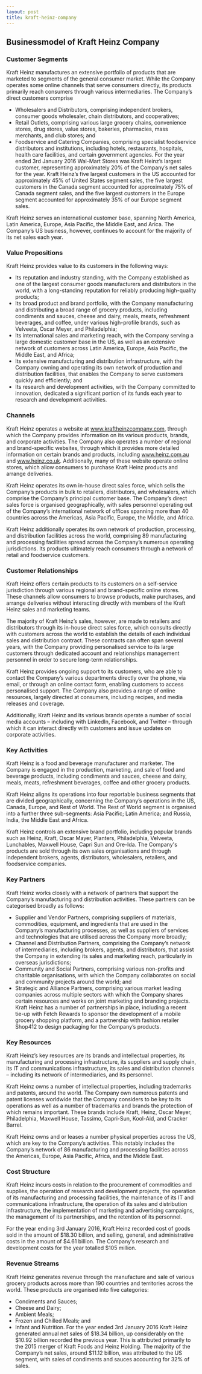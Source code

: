 ```yaml
---
layout: post
title: kraft-heinz-company
---
```


Businessmodel of Kraft Heinz Company
-------------------------------------

### Customer Segments

Kraft Heinz manufactures an extensive portfolio of products that are marketed to segments of the general consumer market. While the Company operates some online channels that serve consumers directly, its products primarily reach consumers through various intermediaries. The Company’s direct customers comprise

 * Wholesalers and Distributors, comprising independent brokers, consumer goods wholesaler, chain distributors, and cooperatives;
* Retail Outlets, comprising various large grocery chains, convenience stores, drug stores, value stores, bakeries, pharmacies, mass merchants, and club stores; and
* Foodservice and Catering Companies, comprising specialist foodservice distributors and institutions, including hotels, restaurants, hospitals, health care facilities, and certain government agencies.
 For the year ended 3rd January 2016 Wal-Mart Stores was Kraft Heinz’s largest customer, representing approximately 20% of the Company’s net sales for the year. Kraft Heinz’s five largest customers in the US accounted for approximately 45% of United States segment sales, the five largest customers in the Canada segment accounted for approximately 75% of Canada segment sales, and the five largest customers in the Europe segment accounted for approximately 35% of our Europe segment sales.

Kraft Heinz serves an international customer base, spanning North America, Latin America, Europe, Asia Pacific, the Middle East, and Arica. The Company’s US business, however, continues to account for the majority of its net sales each year.

### Value Propositions

Kraft Heinz provides value to its customers in the following ways:

 * Its reputation and industry standing, with the Company established as one of the largest consumer goods manufacturers and distributors in the world, with a long-standing reputation for reliably producing high-quality products;
* Its broad product and brand portfolio, with the Company manufacturing and distributing a broad range of grocery products, including condiments and sauces, cheese and dairy, meals, meats, refreshment beverages, and coffee, under various high-profile brands, such as Velveeta, Oscar Meyer, and Philadelphia;
* Its international sales and marketing reach, with the Company serving a large domestic customer base in the US, as well as an extensive network of customers across Latin America, Europe, Asia Pacific, the Middle East, and Africa;
* Its extensive manufacturing and distribution infrastructure, with the Company owning and operating its own network of production and distribution facilities, that enables the Company to serve customers quickly and efficiently; and
* Its research and development activities, with the Company committed to innovation, dedicated a significant portion of its funds each year to research and development activities.
 ### Channels

Kraft Heinz operates a website at www.kraftheinzcompany.com, through which the Company provides information on its various products, brands, and corporate activities. The Company also operates a number of regional and brand-specific websites, through which it provides more detailed information on certain brands and products, including www.heinz.com.au and www.heinz.co.uk. Additionally, many of these website operate online stores, which allow consumers to purchase Kraft Heinz products and arrange deliveries.

Kraft Heinz operates its own in-house direct sales force, which sells the Company’s products in bulk to retailers, distributors, and wholesalers, which comprise the Company’s principal customer base. The Company’s direct sales force is organised geographically, with sales personnel operating out of the Company’s international network of offices spanning more than 40 countries across the Americas, Asia Pacific, Europe, the Middle, and Africa.

Kraft Heinz additionally operates its own network of production, processing, and distribution facilities across the world, comprising 89 manufacturing and processing facilities spread across the Company’s numerous operating jurisdictions. Its products ultimately reach consumers through a network of retail and foodservice customers.

### Customer Relationships

Kraft Heinz offers certain products to its customers on a self-service jurisdiction through various regional and brand-specific online stores. These channels allow consumers to browse products, make purchases, and arrange deliveries without interacting directly with members of the Kraft Heinz sales and marketing teams.

The majority of Kraft Heinz’s sales, however, are made to retailers and distributors through its in-house direct sales force, which consults directly with customers across the world to establish the details of each individual sales and distribution contract. These contracts can often span several years, with the Company providing personalised service to its large customers through dedicated account and relationships management personnel in order to secure long-term relationships.

Kraft Heinz provides ongoing support to its customers, who are able to contact the Company’s various departments directly over the phone, via email, or through an online contact form, enabling customers to access personalised support. The Company also provides a range of online resources, largely directed at consumers, including recipes, and media releases and coverage.

Additionally, Kraft Heinz and its various brands operate a number of social media accounts – including with LinkedIn, Facebook, and Twitter – through which it can interact directly with customers and issue updates on corporate activities.

### Key Activities

Kraft Heinz is a food and beverage manufacturer and marketer. The Company is engaged in the production, marketing, and sale of food and beverage products, including condiments and sauces, cheese and dairy, meals, meats, refreshment beverages, coffee and other grocery products.

Kraft Heinz aligns its operations into four reportable business segments that are divided geographically, concerning the Company’s operations in the US, Canada, Europe, and Rest of World. The Rest of World segment is organised into a further three sub-segments: Asia Pacific; Latin America; and Russia, India, the Middle East and Africa.

Kraft Heinz controls an extensive brand portfolio, including popular brands such as Heinz, Kraft, Oscar Mayer, Planters, Philadelphia, Velveeta, Lunchables, Maxwell House, Capri Sun and Ore-Ida. The Company's products are sold through its own sales organisations and through independent brokers, agents, distributors, wholesalers, retailers, and foodservice companies.

### Key Partners

Kraft Heinz works closely with a network of partners that support the Company’s manufacturing and distribution activities. These partners can be categorised broadly as follows:

 * Supplier and Vendor Partners, comprising suppliers of materials, commodities, equipment, and ingredients that are used in the Company’s manufacturing processes, as well as suppliers of services and technologies that are utilised across the Company more broadly;
* Channel and Distribution Partners, comprising the Company’s network of intermediaries, including brokers, agents, and distributors, that assist the Company in extending its sales and marketing reach, particularly in overseas jurisdictions;
* Community and Social Partners, comprising various non-profits and charitable organisations, with which the Company collaborates on social and community projects around the world; and
* Strategic and Alliance Partners, comprising various market leading companies across multiple sectors with which the Company shares certain resources and works on joint marketing and branding projects.
 Kraft Heinz has a number of partnerships in place, including a recent tie-up with Fetch Rewards to sponsor the development of a mobile grocery shopping platform, and a partnership with fashion retailer Shop412 to design packaging for the Company’s products.

### Key Resources

Kraft Heinz’s key resources are its brands and intellectual properties, its manufacturing and processing infrastructure, its suppliers and supply chain, its IT and communications infrastructure, its sales and distribution channels – including its network of intermediaries, and its personnel.

Kraft Heinz owns a number of intellectual properties, including trademarks and patents, around the world. The Company own numerous patents and patent licenses worldwide that the Company considers to be key to its operations as well as a number of trademarks and brands the protection of which remains important. These brands include Kraft, Heinz, Oscar Meyer, Philadelphia, Maxwell House, Tassimo, Capri-Sun, Kool-Aid, and Cracker Barrel.

Kraft Heinz owns and or leases a number physical properties across the US, which are key to the Company’s activities. This notably includes the Company’s network of 86 manufacturing and processing facilities across the Americas, Europe, Asia Pacific, Africa, and the Middle East.

### Cost Structure

Kraft Heinz incurs costs in relation to the procurement of commodities and supplies, the operation of research and development projects, the operation of its manufacturing and processing facilities, the maintenance of its IT and communications infrastructure, the operation of its sales and distribution infrastructure, the implementation of marketing and advertising campaigns, the management of its partnerships, and the retention of its personnel.

For the year ending 3rd January 2016, Kraft Heinz recorded cost of goods sold in the amount of $18.30 billion, and selling, general, and administrative costs in the amount of $4.61 billion. The Company’s research and development costs for the year totalled $105 million.

### Revenue Streams

Kraft Heinz generates revenue through the manufacture and sale of various grocery products across more than 190 countries and territories across the world. These products are organised into five categories:

 * Condiments and Sauces;
* Cheese and Dairy;
* Ambient Meals;
* Frozen and Chilled Meals; and
* Infant and Nutrition.
 For the year ended 3rd January 2016 Kraft Heinz generated annual net sales of $18.34 billion, up considerably on the $10.92 billion recorded the previous year. This is attributed primarily to the 2015 merger of Kraft Foods and Heinz Holding. The majority of the Company’s net sales, around $11.12 billion, was attributed to the US segment, with sales of condiments and sauces accounting for 32% of sales.
